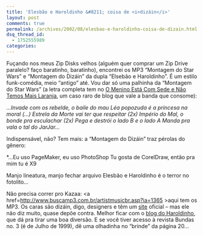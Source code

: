 ```yaml
---
title: 'Elesbão e Haroldinho &#8211; coisa de <i>dizáin</i>'
layout: post
comments: true
permalink: /archives/2002/08/elesbao-e-haroldinho-coisa-de-dizain.html
dsq_thread_id:
  - 1752555989
categories:
---
```

Fuçando nos meus Zip Disks velhos (alguém quer comprar um Zip Drive paralelo? faço baratinho, baratinho), encontrei os MP3 &#8220;Montagem do Star Wars&#8221; e &#8220;Montagem do Dizáin&#8221; da dupla &#8220;Elsebão e Haroldinho&#8221;. É um estilo funk-comédia, meio &#8220;antigo&#8221; até. Vou dar só uma palhinha da &#8220;Montagem do Star Wars&#8221; (a letra completa tem no <a href=http://comsede.blig.ig.com.br/200206_2.html >O Menino Está Com Sede e Não Temos Mais Laranja</a>, um caso raro de blog que vale a banda que consome):

*&#8230;Invade com os rebelde, o baile do mau
Léa popozuda é a princesa na moral
(&#8230;)
Estrela da Morte vai ter que respeitar (2x)
Império do Mal, o bonde pra esculachar (2x)
Pega e destrói o lado B e o lado A
Manda pra vala o tal do JarJar&#8230;*

Indispensável, não? Tem mais: a &#8220;Montagem do Dizáin&#8221; traz pérolas do gênero:

*&#8230;Eu uso PageMaker, eu uso PhotoShop
Tu gosta de CorelDraw, então pra mim tu é X9</p>
Manjo lineatura, manjo fechar arquivo
Elesbão e Haroldinho é o terror no fotolito&#8230;</i>

Não precisa correr pro Kazaa: <a href=http://www.buscamp3.com.br/artistmusicbr.asp?ia=1365 >aqui tem os MP3</a>. Os caras são dizáin, digo, designers e têm um <a href=http://www.elesbaoeharoldinho.com >site</a> oficial &#8211; mas ele não diz muito, quase depõe contra. Melhor ficar com o <a href=http://www.chacundum.blogspot.com/ >blog do Haroldinho</a>, que dá pra tirar uma boa diversão. E se você tiver acesso à revista Bundas no. 3 (é de Julho de 1999), dê uma olhadinha no &#8220;brinde&#8221; da página 20&#8230;